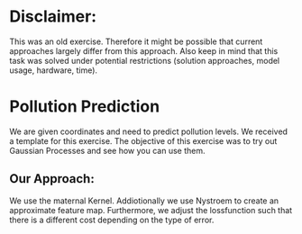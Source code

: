 # Disclaimer:
This was an old exercise. Therefore it might be possible that current approaches largely differ from this approach. Also keep in mind that this task was solved under potential restrictions (solution approaches, model usage, hardware, time).
# Pollution Prediction
We are given coordinates and need to predict pollution levels. We received a template for this exercise. The objective of this exercise was to try out Gaussian Processes and see how you can use them.

## Our Approach:
We use the maternal Kernel. Addiotionally we use Nystroem to create an approximate feature map. Furthermore, we adjust the lossfunction such that there is a different cost depending on the type of error.